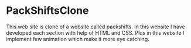 # PackShiftsClone
This web site is clone of a website called packshifts. In this website I have developed each section with help of HTML and CSS. Plus in this website I implement few animation which make it more eye catching.
